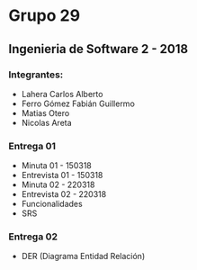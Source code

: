 # Grupo 29
## Ingenieria de Software 2 - 2018

### Integrantes:

* Lahera Carlos Alberto
* Ferro Gómez Fabián Guillermo
* Matias Otero
* Nicolas Areta

### Entrega 01

* Minuta 01 - 150318
* Entrevista 01 - 150318
* Minuta 02 - 220318
* Entrevista 02 - 220318
* Funcionalidades
* SRS

### Entrega 02

* DER (Diagrama Entidad Relación)
